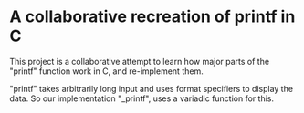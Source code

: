 # A collaborative recreation of printf in C
This project is a collaborative attempt to learn how major parts of the "printf" function work in C, and re-implement them. 

"printf" takes arbitrarily long input and uses format specifiers to display the data. So our implementation "_printf", uses a variadic function for this.
